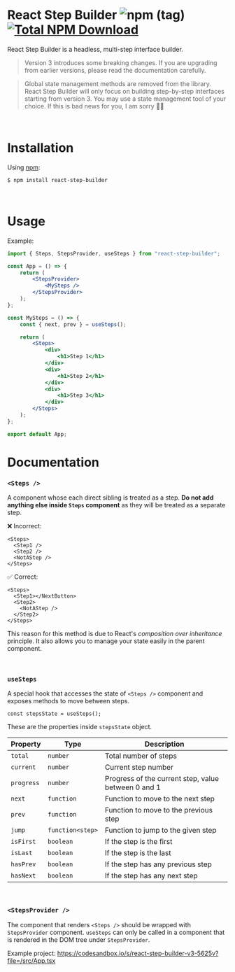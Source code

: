 # React Step Builder ![npm (tag)](https://img.shields.io/npm/v/react-step-builder/latest?label=latest) [![Total NPM Download](https://img.shields.io/npm/dt/react-step-builder.svg)](https://www.npmjs.com/package/react-step-builder)

React Step Builder is a headless, multi-step interface builder.

> Version 3 introduces some breaking changes. If you are upgrading from earlier versions, please read the documentation carefully.

> Global state management methods are removed from the library. React Step Builder will only focus on building step-by-step interfaces starting from version 3. You may use a state management tool of your choice. If this is bad news for you, I am sorry 🙇‍♂️

<br />

# Installation

Using [npm](https://www.npmjs.com/):

    $ npm install react-step-builder

<br />

# Usage

Example:

```jsx
import { Steps, StepsProvider, useSteps } from "react-step-builder";

const App = () => {
	return (
		<StepsProvider>
			<MySteps />
		</StepsProvider>
	);
};

const MySteps = () => {
	const { next, prev } = useSteps();

	return (
		<Steps>
			<div>
				<h1>Step 1</h1>
			</div>
			<div>
				<h1>Step 2</h1>
			</div>
			<div>
				<h1>Step 3</h1>
			</div>
		</Steps>
	);
};

export default App;
```

# Documentation

### **`<Steps />`**

A component whose each direct sibling is treated as a step. **Do not add anything else inside `Steps` component** as they will be treated as a separate step.

❌ Incorrect:

```
<Steps>
  <Step1 />
  <Step2 />
  <NotAStep />
</Steps>
```

✅ Correct:

```
<Steps>
  <Step1></NextButton>
  <Step2>
    <NotAStep />
  </Step2>
</Steps>
```

This reason for this method is due to React's _composition over inheritance_ principle. It also allows you to manage your state easily in the parent component.

<br/>

### **`useSteps`**

A special hook that accesses the state of `<Steps />` component and exposes methods to move between steps.

`const stepsState = useSteps();`

These are the properties inside `stepsState` object.

| Property   | Type             | Description                                         |
| ---------- | ---------------- | --------------------------------------------------- |
| `total`    | `number`         | Total number of steps                               |
| `current`  | `number`         | Current step number                                 |
| `progress` | `number`         | Progress of the current step, value between 0 and 1 |
| `next`     | `function`       | Function to move to the next step                   |
| `prev`     | `function`       | Function to move to the previous step               |
| `jump`     | `function<step>` | Function to jump to the given step                  |
| `isFirst`  | `boolean`        | If the step is the first                            |
| `isLast`   | `boolean`        | If the step is the last                             |
| `hasPrev`  | `boolean`        | If the step has any previous step                   |
| `hasNext`  | `boolean`        | If the step has any next step                       |

<br/>

### `<StepsProvider />`

The component that renders `<Steps />` should be wrapped with `StepsProvider` component. `useSteps` can only be called in a component that is rendered in the DOM tree under `StepsProvider`.

Example project: https://codesandbox.io/s/react-step-builder-v3-5625v?file=/src/App.tsx
